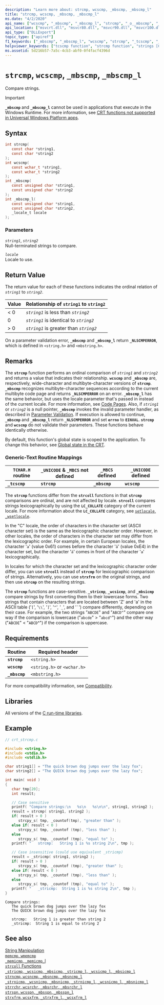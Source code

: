 ```yaml
---
description: "Learn more about: strcmp, wcscmp, _mbscmp, _mbscmp_l"
title: "strcmp, wcscmp, _mbscmp, _mbscmp_l"
ms.date: "4/2/2020"
api_name: ["wcscmp", "_mbscmp", "_mbscmp_l", "strcmp", "_o__mbscmp", "_o__mbscmp_l"]
api_location: ["msvcrt.dll", "msvcr80.dll", "msvcr90.dll", "msvcr100.dll", "msvcr100_clr0400.dll", "msvcr110.dll", "msvcr110_clr0400.dll", "msvcr120.dll", "msvcr120_clr0400.dll", "ntdll.dll", "ucrtbase.dll", "api-ms-win-crt-multibyte-l1-1-0.dll", "api-ms-win-crt-string-l1-1-0.dll", "ntoskrnl.exe", "api-ms-win-crt-private-l1-1-0.dll"]
api_type: ["DLLExport"]
topic_type: ["apiref"]
f1_keywords: ["_mbscmp", "_mbscmp_l", "wcscmp", "strcmp", "_tcscmp", "_ftcscmp"]
helpviewer_keywords: ["tcscmp function", "strcmp function", "strings [C++], comparing", "mbscmp function", "string comparison [C++]", "_mbscmp function", "_mbscmp_l function", "wcscmp function", "_tcscmp function", "_ftcscmp function", "ftcscmp function"]
ms.assetid: 5d216b57-7a5c-4cb3-abf0-0f4facf4396d
---
```

# `strcmp`, `wcscmp`, `_mbscmp`, `_mbscmp_l`

Compare strings.

> [!IMPORTANT]
> **`_mbscmp`** and **`_mbscmp_l`** cannot be used in applications that execute in the Windows Runtime. For more information, see [CRT functions not supported in Universal Windows Platform apps](../../cppcx/crt-functions-not-supported-in-universal-windows-platform-apps.md).

## Syntax

```C
int strcmp(
   const char *string1,
   const char *string2
);
int wcscmp(
   const wchar_t *string1,
   const wchar_t *string2
);
int _mbscmp(
   const unsigned char *string1,
   const unsigned char *string2
);
int _mbscmp_l(
   const unsigned char *string1,
   const unsigned char *string2,
   _locale_t locale
);
```

### Parameters

*`string1`*, *`string2`*<br/>
Null-terminated strings to compare.

*`locale`*<br/>
Locale to use.

## Return Value

The return value for each of these functions indicates the ordinal relation of *`string1`* to *`string2`*.

|Value|Relationship of `string1` to `string2`|
|-----------|----------------------------------------|
|< 0|*`string1`* is less than *`string2`*|
|0|*`string1`* is identical to *`string2`*|
|> 0|*`string1`* is greater than *`string2`*|

On a parameter validation error, **`_mbscmp`** and **`_mbscmp_l`** return **`_NLSCMPERROR`**, which is defined in `<string.h>` and `<mbstring.h>`.

## Remarks

The **`strcmp`** function performs an ordinal comparison of *`string1`* and *`string2`* and returns a value that indicates their relationship. **`wcscmp`** and **`_mbscmp`** are, respectively, wide-character and multibyte-character versions of **`strcmp`**. **`_mbscmp`** recognizes multibyte-character sequences according to the current multibyte code page and returns **`_NLSCMPERROR`** on an error. **`_mbscmp_l`** has the same behavior, but uses the locale parameter that's passed in instead of the current locale. For more information, see [Code Pages](../../c-runtime-library/code-pages.md). Also, if *`string1`* or *`string2`* is a null pointer, **`_mbscmp`** invokes the invalid parameter handler, as described in [Parameter Validation](../../c-runtime-library/parameter-validation.md). If execution is allowed to continue, **`_mbscmp`** and **`_mbscmp_l`** return **`_NLSCMPERROR`** and set **`errno`** to **`EINVAL`**. **`strcmp`** and **`wcscmp`** do not validate their parameters. These functions behave identically otherwise.

By default, this function's global state is scoped to the application. To change this behavior, see [Global state in the CRT](../global-state.md).

### Generic-Text Routine Mappings

|`TCHAR.H` routine|`_UNICODE` & `_MBCS` not defined|`_MBCS` defined|`_UNICODE` defined|
|---------------------|------------------------------------|--------------------|-----------------------|
|**`_tcscmp`**|**`strcmp`**|**`_mbscmp`**|**`wcscmp`**|

The **`strcmp`** functions differ from the **`strcoll`** functions in that **`strcmp`** comparisons are ordinal, and are not affected by locale. **`strcoll`** compares strings lexicographically by using the **`LC_COLLATE`** category of the current locale. For more information about the **`LC_COLLATE`** category, see [`setlocale`, `_wsetlocale`](setlocale-wsetlocale.md).

In the "C" locale, the order of characters in the character set (ASCII character set) is the same as the lexicographic character order. However, in other locales, the order of characters in the character set may differ from the lexicographic order. For example, in certain European locales, the character '`a`' (value 0x61) comes before the character '`ä`' (value 0xE4) in the character set, but the character '`ä`' comes in front of the character '`a`' lexicographically.

In locales for which the character set and the lexicographic character order differ, you can use **`strcoll`** instead of **`strcmp`** for lexicographic comparison of strings. Alternatively, you can use **`strxfrm`** on the original strings, and then use **`strcmp`** on the resulting strings.

The **`strcmp`** functions are case-sensitive. **`_stricmp`**, **`_wcsicmp`**, and **`_mbsicmp`** compare strings by first converting them to their lowercase forms. Two strings that contain characters that are located between 'Z' and 'a' in the ASCII table ('`[`', '`\\`', '`]`', '`^`', '`_`', and '`` ` ``') compare differently, depending on their case. For example, the two strings "`ABCDE`" and "`ABCD^`" compare one way if the comparison is lowercase ("`abcde`" > "`abcd^`") and the other way ("`ABCDE`" < "`ABCD`^") if the comparison is uppercase.

## Requirements

|Routine|Required header|
|-------------|---------------------|
|**`strcmp`**|`<string.h>`|
|**`wcscmp`**|`<string.h>` or `<wchar.h>`|
|**`_mbscmp`**|`<mbstring.h>`|

For more compatibility information, see [Compatibility](../../c-runtime-library/compatibility.md).

## Libraries

All versions of the [C run-time libraries](../../c-runtime-library/crt-library-features.md).

## Example

```C
// crt_strcmp.c

#include <string.h>
#include <stdio.h>
#include <stdlib.h>

char string1[] = "The quick brown dog jumps over the lazy fox";
char string2[] = "The QUICK brown dog jumps over the lazy fox";

int main( void )
{
   char tmp[20];
   int result;

   // Case sensitive
   printf( "Compare strings:\n   %s\n   %s\n\n", string1, string2 );
   result = strcmp( string1, string2 );
   if( result > 0 )
      strcpy_s( tmp, _countof(tmp), "greater than" );
   else if( result < 0 )
      strcpy_s( tmp, _countof (tmp), "less than" );
   else
      strcpy_s( tmp, _countof (tmp), "equal to" );
   printf( "   strcmp:   String 1 is %s string 2\n", tmp );

   // Case insensitive (could use equivalent _stricmp)
   result = _stricmp( string1, string2 );
   if( result > 0 )
      strcpy_s( tmp, _countof (tmp), "greater than" );
   else if( result < 0 )
      strcpy_s( tmp, _countof (tmp), "less than" );
   else
      strcpy_s( tmp, _countof (tmp), "equal to" );
   printf( "   _stricmp:  String 1 is %s string 2\n", tmp );
}
```

```Output
Compare strings:
   The quick brown dog jumps over the lazy fox
   The QUICK brown dog jumps over the lazy fox

   strcmp:   String 1 is greater than string 2
   _stricmp:  String 1 is equal to string 2
```

## See also

[String Manipulation](../../c-runtime-library/string-manipulation-crt.md)<br/>
[`memcmp`, `wmemcmp`](memcmp-wmemcmp.md)<br/>
[`_memicmp`, `_memicmp_`l](memicmp-memicmp-l.md)<br/>
[`strcoll` Functions](../../c-runtime-library/strcoll-functions.md)<br/>
[`_stricmp`, `_wcsicmp`, `_mbsicmp`, `_stricmp_l`, `_wcsicmp_l`, `_mbsicmp_l`](stricmp-wcsicmp-mbsicmp-stricmp-l-wcsicmp-l-mbsicmp-l.md)<br/>
[`strncmp`, `wcsncmp`, `_mbsncmp`, `_mbsncmp_l`](strncmp-wcsncmp-mbsncmp-mbsncmp-l.md)<br/>
[`_strnicmp`, `_wcsnicmp`, `_mbsnicmp`, `_strnicmp_l`, `_wcsnicmp_l`, `_mbsnicmp_l`](strnicmp-wcsnicmp-mbsnicmp-strnicmp-l-wcsnicmp-l-mbsnicmp-l.md)<br/>
[`strrchr`, `wcsrchr`, `_mbsrchr`, `_mbsrchr_l`](strrchr-wcsrchr-mbsrchr-mbsrchr-l.md)<br/>
[`strspn`, `wcsspn`, `_mbsspn`, `_mbsspn_l`](strspn-wcsspn-mbsspn-mbsspn-l.md)<br/>
[`strxfrm`, `wcsxfrm`, `_strxfrm_l`, `_wcsxfrm_l`](strxfrm-wcsxfrm-strxfrm-l-wcsxfrm-l.md)<br/>
